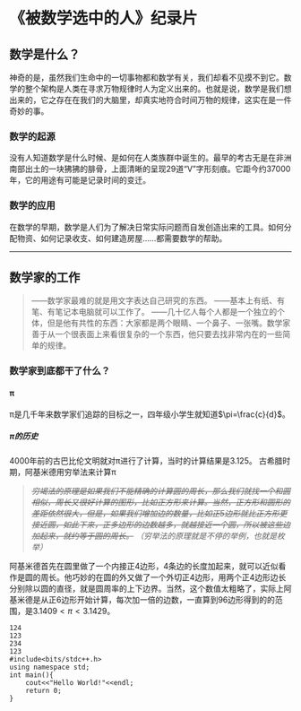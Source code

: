 # 《被数学选中的人》纪录片

## 数学是什么？

神奇的是，虽然我们生命中的一切事物都和数学有关，我们却看不见摸不到它。数学的整个架构是人类在寻求万物规律时人为定义出来的。也就是说，数学是我们想出来的，它之存在在我们的大脑里，却真实地符合时间万物的规律，这实在是一件奇妙的事。

### 数学的起源

没有人知道数学是什么时候、是如何在人类族群中诞生的。最早的考古无是在非洲南部出土的一块狒狒的腓骨，上面清晰的呈现29道“V”字形刻痕。它距今约37000年，它的用途有可能是记录时间的变迁。

### 数学的应用

在数学的早期，数学是人们为了解决日常实际问题而自发创造出来的工具。如何分配物资、如何记录收支、如何建造房屋……都需要数学的帮助。

---

## 数学家的工作

>——数学家最难的就是用文字表达自己研究的东西。
>——基本上有纸、有笔、有笔记本电脑就可以工作了。
>——几十亿人每个人都是一个独立的个体，但是他有共性的东西：大家都是两个眼睛、一个鼻子、一张嘴。数学家善于从一个很表面上来看很复杂的一个东西，他只要去找非常内在的一些简单的规律。

### 数学家到底都干了什么？

#### π

π是几千年来数学家们追踪的目标之一，四年级小学生就知道$\pi=\frac{c}{d}$。

##### π的历史

4000年前的古巴比伦文明就对π进行了计算，当时的计算结果是$3.125$。
古希腊时期，阿基米德用穷举法来计算π

>~~*穷竭法的原理是如果我们不能精确的计算圆的周长，那么我们就找一个和圆相似，周长又很好计算的图形，比如正方形来计算。当然，正方形和圆形的差距依然很大，但是，如果我们增加边的数量，比如正5边形就比正方形更接近圆，如此下来，正多边形的边数越多，就越接近一个圆，所以被这些边加起来，就约等于圆的周长。*~~
>*（穷举法的原理就是不停的举例，也就是枚举）*

阿基米德首先在圆里做了一个内接正4边形，4条边的长度加起来，就可以近似看作是圆的周长。他巧妙的在圆的外又做了一个外切正4边形，用两个正4边形边长分别除以圆的直径，就是圆周率的上下边界。当然，这个数值太粗略了，实际上阿基米德是从正6边形开始计算，每次加一倍的边数，一直算到96边形得到的的范围，是$3.1409<\pi<3.1429$。

    124
    123
    234
    123
    #include<bits/stdc++.h>
    using namespace std;
    int main(){
        cout<<"Hello World!"<<endl;
        return 0;
    }
    